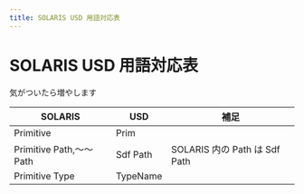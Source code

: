 ```yaml
---
title: SOLARIS USD 用語対応表
---
```


# SOLARIS USD 用語対応表

気がついたら増やします

| SOLARIS                  | USD      | 補足                          |
| ------------------------ | -------- | ----------------------------- |
| Primitive                | Prim     |                               |
| Primitive Path,～～ Path | Sdf Path | SOLARIS 内の Path は Sdf Path |
| Primitive Type           | TypeName |                               |
